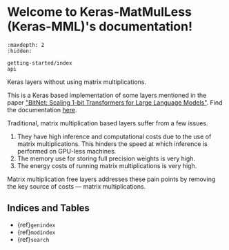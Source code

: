# Welcome to Keras-MatMulLess (Keras-MML)'s documentation!

```{toctree}
:maxdepth: 2
:hidden:

getting-started/index
api
```

Keras layers without using matrix multiplications.

This is a Keras based implementation of some layers mentioned in the paper ["BitNet: Scaling 1-bit Transformers for Large Language Models"](https://arxiv.org/pdf/2310.11453). Find the documentation [here](https://keras-matmulless.readthedocs.io/en/latest/).

Traditional, matrix multiplication based layers suffer from a few issues.

1. They have high inference and computational costs due to the use of matrix multiplications. This hinders the speed at which inference is performed on GPU-less machines.
2. The memory use for storing full precision weights is very high.
3. The energy costs of running matrix multiplications is very high.

Matrix multiplication free layers addresses these pain points by removing the key source of costs &mdash; matrix multiplications.

## Indices and Tables

- {ref}`genindex`
- {ref}`modindex`
- {ref}`search`
